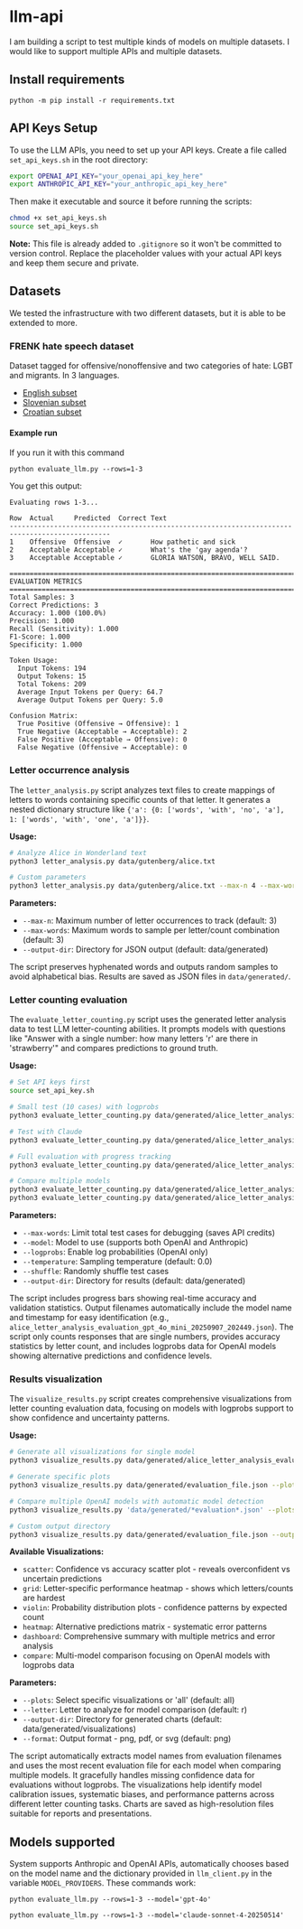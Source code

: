 # llm-api
I am building a script to test multiple kinds of models on multiple datasets. I would like to support multiple APIs and multiple datasets.

## Install requirements
```
python -m pip install -r requirements.txt
```

## API Keys Setup
To use the LLM APIs, you need to set up your API keys. Create a file called `set_api_keys.sh` in the root directory:

```bash
export OPENAI_API_KEY="your_openai_api_key_here"
export ANTHROPIC_API_KEY="your_anthropic_api_key_here"
```

Then make it executable and source it before running the scripts:
```bash
chmod +x set_api_keys.sh
source set_api_keys.sh
```

**Note:** This file is already added to `.gitignore` so it won't be committed to version control. Replace the placeholder values with your actual API keys and keep them secure and private.

## Datasets

We tested the infrastructure with two different datasets, but it is able to be extended to more.

### FRENK hate speech dataset
Dataset tagged for offensive/nonoffensive and two categories of hate: LGBT and migrants. In 3 languages.
* [English subset](https://huggingface.co/datasets/classla/FRENK-hate-en)
* [Slovenian subset](https://huggingface.co/datasets/classla/FRENK-hate-sl)
* [Croatian subset](https://huggingface.co/datasets/classla/FRENK-hate-hr)

#### Example run

If you run it with this command
```
python evaluate_llm.py --rows=1-3
```
You get this output:

```
Evaluating rows 1-3...

Row  Actual     Predicted  Correct Text                                                        
-----------------------------------------------------------------------------------------------
1    Offensive  Offensive  ✓       How pathetic and sick                                       
2    Acceptable Acceptable ✓       What's the 'gay agenda'?                                    
3    Acceptable Acceptable ✓       GLORIA WATSON, BRAVO, WELL SAID.                            

================================================================================
EVALUATION METRICS
================================================================================
Total Samples: 3
Correct Predictions: 3
Accuracy: 1.000 (100.0%)
Precision: 1.000
Recall (Sensitivity): 1.000
F1-Score: 1.000
Specificity: 1.000

Token Usage:
  Input Tokens: 194
  Output Tokens: 15
  Total Tokens: 209
  Average Input Tokens per Query: 64.7
  Average Output Tokens per Query: 5.0

Confusion Matrix:
  True Positive (Offensive → Offensive): 1
  True Negative (Acceptable → Acceptable): 2
  False Positive (Acceptable → Offensive): 0
  False Negative (Offensive → Acceptable): 0
```


### Letter occurrence analysis
The `letter_analysis.py` script analyzes text files to create mappings of letters to words containing specific counts of that letter. It generates a nested dictionary structure like `{'a': {0: ['words', 'with', 'no', 'a'], 1: ['words', 'with', 'one', 'a']}}`.

**Usage:**
```bash
# Analyze Alice in Wonderland text
python3 letter_analysis.py data/gutenberg/alice.txt

# Custom parameters
python3 letter_analysis.py data/gutenberg/alice.txt --max-n 4 --max-words 5
```

**Parameters:**
- `--max-n`: Maximum number of letter occurrences to track (default: 3)
- `--max-words`: Maximum words to sample per letter/count combination (default: 3)
- `--output-dir`: Directory for JSON output (default: data/generated)

The script preserves hyphenated words and outputs random samples to avoid alphabetical bias. Results are saved as JSON files in `data/generated/`.

### Letter counting evaluation
The `evaluate_letter_counting.py` script uses the generated letter analysis data to test LLM letter-counting abilities. It prompts models with questions like "Answer with a single number: how many letters 'r' are there in 'strawberry'" and compares predictions to ground truth.

**Usage:**
```bash
# Set API keys first
source set_api_key.sh

# Small test (10 cases) with logprobs
python3 evaluate_letter_counting.py data/generated/alice_letter_analysis.json --max-words 10 --model gpt-4o-mini --logprobs

# Test with Claude
python3 evaluate_letter_counting.py data/generated/alice_letter_analysis.json --max-words 20 --model claude-3-haiku-20240307

# Full evaluation with progress tracking
python3 evaluate_letter_counting.py data/generated/alice_letter_analysis.json --model gpt-4o-mini

# Compare multiple models
python3 evaluate_letter_counting.py data/generated/alice_letter_analysis.json --model gpt-4o --logprobs --max-words 50
python3 evaluate_letter_counting.py data/generated/alice_letter_analysis.json --model gpt-4o-mini --logprobs --max-words 50
```

**Parameters:**
- `--max-words`: Limit total test cases for debugging (saves API credits)
- `--model`: Model to use (supports both OpenAI and Anthropic)
- `--logprobs`: Enable log probabilities (OpenAI only)
- `--temperature`: Sampling temperature (default: 0.0)
- `--shuffle`: Randomly shuffle test cases
- `--output-dir`: Directory for results (default: data/generated)

The script includes progress bars showing real-time accuracy and validation statistics. Output filenames automatically include the model name and timestamp for easy identification (e.g., `alice_letter_analysis_evaluation_gpt_4o_mini_20250907_202449.json`). The script only counts responses that are single numbers, provides accuracy statistics by letter count, and includes logprobs data for OpenAI models showing alternative predictions and confidence levels.

### Results visualization
The `visualize_results.py` script creates comprehensive visualizations from letter counting evaluation data, focusing on models with logprobs support to show confidence and uncertainty patterns.

**Usage:**
```bash
# Generate all visualizations for single model
python3 visualize_results.py data/generated/alice_letter_analysis_evaluation_gpt_4o_mini_20250901_202042.json

# Generate specific plots
python3 visualize_results.py data/generated/evaluation_file.json --plots scatter dashboard

# Compare multiple OpenAI models with automatic model detection
python3 visualize_results.py 'data/generated/*evaluation*.json' --plots compare --letter a

# Custom output directory
python3 visualize_results.py data/generated/evaluation_file.json --output-dir results/charts
```

**Available Visualizations:**
- `scatter`: Confidence vs accuracy scatter plot - reveals overconfident vs uncertain predictions
- `grid`: Letter-specific performance heatmap - shows which letters/counts are hardest
- `violin`: Probability distribution plots - confidence patterns by expected count
- `heatmap`: Alternative predictions matrix - systematic error patterns  
- `dashboard`: Comprehensive summary with multiple metrics and error analysis
- `compare`: Multi-model comparison focusing on OpenAI models with logprobs data

**Parameters:**
- `--plots`: Select specific visualizations or 'all' (default: all)
- `--letter`: Letter to analyze for model comparison (default: r)
- `--output-dir`: Directory for generated charts (default: data/generated/visualizations)
- `--format`: Output format - png, pdf, or svg (default: png)

The script automatically extracts model names from evaluation filenames and uses the most recent evaluation file for each model when comparing multiple models. It gracefully handles missing confidence data for evaluations without logprobs. The visualizations help identify model calibration issues, systematic biases, and performance patterns across different letter counting tasks. Charts are saved as high-resolution files suitable for reports and presentations.

## Models supported
System supports Anthropic and OpenAI APIs, automatically chooses based on the model name and the dictionary provided in `llm_client.py` in the variable `MODEL_PROVIDERS`. These commands work:
```
python evaluate_llm.py --rows=1-3 --model='gpt-4o'
```
```
python evaluate_llm.py --rows=1-3 --model='claude-sonnet-4-20250514'
```
